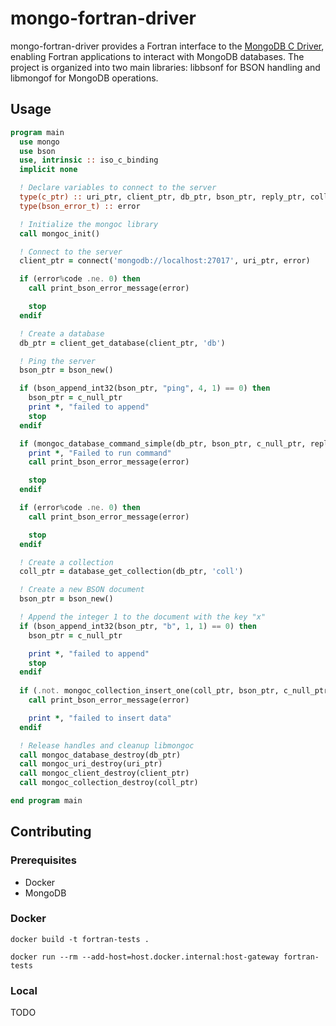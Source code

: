 # mongo-fortran-driver

mongo-fortran-driver provides a Fortran interface to the [MongoDB C Driver](https://github.com/mongodb/mongo-c-driver), enabling Fortran applications to interact with MongoDB databases. The project is organized into two main libraries: libbsonf for BSON handling and libmongof for MongoDB operations.

## Usage 

```fortran
program main 
  use mongo
  use bson 
  use, intrinsic :: iso_c_binding
  implicit none

  ! Declare variables to connect to the server
  type(c_ptr) :: uri_ptr, client_ptr, db_ptr, bson_ptr, reply_ptr, coll_ptr
  type(bson_error_t) :: error

  ! Initialize the mongoc library
  call mongoc_init()

  ! Connect to the server
  client_ptr = connect('mongodb://localhost:27017', uri_ptr, error)

  if (error%code .ne. 0) then 
    call print_bson_error_message(error)

    stop
  endif

  ! Create a database
  db_ptr = client_get_database(client_ptr, 'db')

  ! Ping the server
  bson_ptr = bson_new()

  if (bson_append_int32(bson_ptr, "ping", 4, 1) == 0) then
    bson_ptr = c_null_ptr
    print *, "failed to append"
    stop 
  endif

  if (mongoc_database_command_simple(db_ptr, bson_ptr, c_null_ptr, reply_ptr, error) /= 1) then
    print *, "Failed to run command"
    call print_bson_error_message(error)

    stop
  endif

  if (error%code .ne. 0) then 
    call print_bson_error_message(error)

    stop
  endif

  ! Create a collection 
  coll_ptr = database_get_collection(db_ptr, 'coll')

  ! Create a new BSON document
  bson_ptr = bson_new()

  ! Append the integer 1 to the document with the key "x"
  if (bson_append_int32(bson_ptr, "b", 1, 1) == 0) then
    bson_ptr = c_null_ptr

    print *, "failed to append"
    stop
  endif
  
  if (.not. mongoc_collection_insert_one(coll_ptr, bson_ptr, c_null_ptr, reply_ptr, error)) then 
    call print_bson_error_message(error)

    print *, "failed to insert data"
  endif

  ! Release handles and cleanup libmongoc
  call mongoc_database_destroy(db_ptr)
  call mongoc_uri_destroy(uri_ptr)
  call mongoc_client_destroy(client_ptr)
  call mongoc_collection_destroy(coll_ptr)

end program main
```

## Contributing 

### Prerequisites

- Docker
- MongoDB 

### Docker 

```
docker build -t fortran-tests .
```

```
docker run --rm --add-host=host.docker.internal:host-gateway fortran-tests
```

### Local 

TODO
